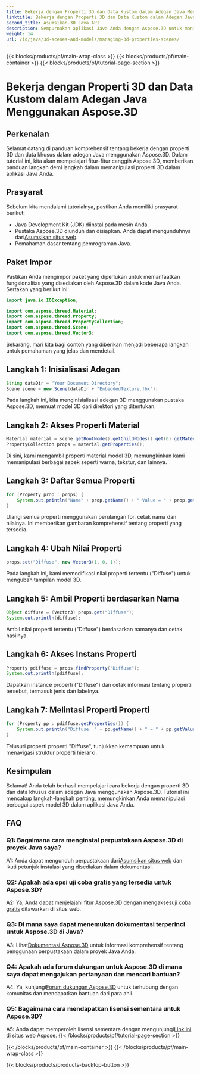 ```yaml
---
title: Bekerja dengan Properti 3D dan Data Kustom dalam Adegan Java Menggunakan Aspose.3D
linktitle: Bekerja dengan Properti 3D dan Data Kustom dalam Adegan Java Menggunakan Aspose.3D
second_title: Asumsikan.3D Java API
description: Sempurnakan aplikasi Java Anda dengan Aspose.3D untuk manipulasi properti 3D yang lancar. Ikuti tutorial kami untuk panduan langkah demi langkah.
weight: 14
url: /id/java/3d-scenes-and-models/managing-3d-properties-scenes/
---
```


{{< blocks/products/pf/main-wrap-class >}}
{{< blocks/products/pf/main-container >}}
{{< blocks/products/pf/tutorial-page-section >}}

# Bekerja dengan Properti 3D dan Data Kustom dalam Adegan Java Menggunakan Aspose.3D

## Perkenalan

Selamat datang di panduan komprehensif tentang bekerja dengan properti 3D dan data khusus dalam adegan Java menggunakan Aspose.3D. Dalam tutorial ini, kita akan mempelajari fitur-fitur canggih Aspose.3D, memberikan panduan langkah demi langkah dalam memanipulasi properti 3D dalam aplikasi Java Anda.

## Prasyarat

Sebelum kita mendalami tutorialnya, pastikan Anda memiliki prasyarat berikut:

- Java Development Kit (JDK) diinstal pada mesin Anda.
-  Pustaka Aspose.3D diunduh dan disiapkan. Anda dapat mengunduhnya dari[Asumsikan situs web](https://releases.aspose.com/3d/java/).
- Pemahaman dasar tentang pemrograman Java.

## Paket Impor

Pastikan Anda mengimpor paket yang diperlukan untuk memanfaatkan fungsionalitas yang disediakan oleh Aspose.3D dalam kode Java Anda. Sertakan yang berikut ini:

```java
import java.io.IOException;

import com.aspose.threed.Material;
import com.aspose.threed.Property;
import com.aspose.threed.PropertyCollection;
import com.aspose.threed.Scene;
import com.aspose.threed.Vector3;
```

Sekarang, mari kita bagi contoh yang diberikan menjadi beberapa langkah untuk pemahaman yang jelas dan mendetail.

## Langkah 1: Inisialisasi Adegan

```java
String dataDir = "Your Document Directory";
Scene scene = new Scene(dataDir + "EmbeddedTexture.fbx");
```

Pada langkah ini, kita menginisialisasi adegan 3D menggunakan pustaka Aspose.3D, memuat model 3D dari direktori yang ditentukan.

## Langkah 2: Akses Properti Material

```java
Material material = scene.getRootNode().getChildNodes().get(0).getMaterial();
PropertyCollection props = material.getProperties();
```

Di sini, kami mengambil properti material model 3D, memungkinkan kami memanipulasi berbagai aspek seperti warna, tekstur, dan lainnya.

## Langkah 3: Daftar Semua Properti

```java
for (Property prop : props) {
    System.out.println("Name" + prop.getName() + " Value = " + prop.getValue());
}
```

Ulangi semua properti menggunakan perulangan for, cetak nama dan nilainya. Ini memberikan gambaran komprehensif tentang properti yang tersedia.

## Langkah 4: Ubah Nilai Properti

```java
props.set("Diffuse", new Vector3(1, 0, 1));
```

Pada langkah ini, kami memodifikasi nilai properti tertentu ("Diffuse") untuk mengubah tampilan model 3D.

## Langkah 5: Ambil Properti berdasarkan Nama

```java
Object diffuse = (Vector3) props.get("Diffuse");
System.out.println(diffuse);
```

Ambil nilai properti tertentu ("Diffuse") berdasarkan namanya dan cetak hasilnya.

## Langkah 6: Akses Instans Properti

```java
Property pdiffuse = props.findProperty("Diffuse");
System.out.println(pdiffuse);
```

Dapatkan instance properti ("Diffuse") dan cetak informasi tentang properti tersebut, termasuk jenis dan labelnya.

## Langkah 7: Melintasi Properti Properti

```java
for (Property pp : pdiffuse.getProperties()) {
    System.out.println("Diffuse. " + pp.getName() + " = " + pp.getValue());
}
```

Telusuri properti properti "Diffuse", tunjukkan kemampuan untuk menavigasi struktur properti hierarki.

## Kesimpulan

Selamat! Anda telah berhasil mempelajari cara bekerja dengan properti 3D dan data khusus dalam adegan Java menggunakan Aspose.3D. Tutorial ini mencakup langkah-langkah penting, memungkinkan Anda memanipulasi berbagai aspek model 3D dalam aplikasi Java Anda.

## FAQ

### Q1: Bagaimana cara menginstal perpustakaan Aspose.3D di proyek Java saya?

 A1: Anda dapat mengunduh perpustakaan dari[Asumsikan situs web](https://releases.aspose.com/3d/java/) dan ikuti petunjuk instalasi yang disediakan dalam dokumentasi.

### Q2: Apakah ada opsi uji coba gratis yang tersedia untuk Aspose.3D?

 A2: Ya, Anda dapat menjelajahi fitur Aspose.3D dengan mengakses[uji coba gratis](https://releases.aspose.com/) ditawarkan di situs web.

### Q3: Di mana saya dapat menemukan dokumentasi terperinci untuk Aspose.3D di Java?

 A3: Lihat[Dokumentasi Aspose.3D](https://reference.aspose.com/3d/java/) untuk informasi komprehensif tentang penggunaan perpustakaan dalam proyek Java Anda.

### Q4: Apakah ada forum dukungan untuk Aspose.3D di mana saya dapat mengajukan pertanyaan dan mencari bantuan?

A4: Ya, kunjungi[Forum dukungan Aspose.3D](https://forum.aspose.com/c/3d/18) untuk terhubung dengan komunitas dan mendapatkan bantuan dari para ahli.

### Q5: Bagaimana cara mendapatkan lisensi sementara untuk Aspose.3D?

 A5: Anda dapat memperoleh lisensi sementara dengan mengunjungi[Link ini](https://purchase.aspose.com/temporary-license/) di situs web Aspose.
{{< /blocks/products/pf/tutorial-page-section >}}

{{< /blocks/products/pf/main-container >}}
{{< /blocks/products/pf/main-wrap-class >}}

{{< blocks/products/products-backtop-button >}}
